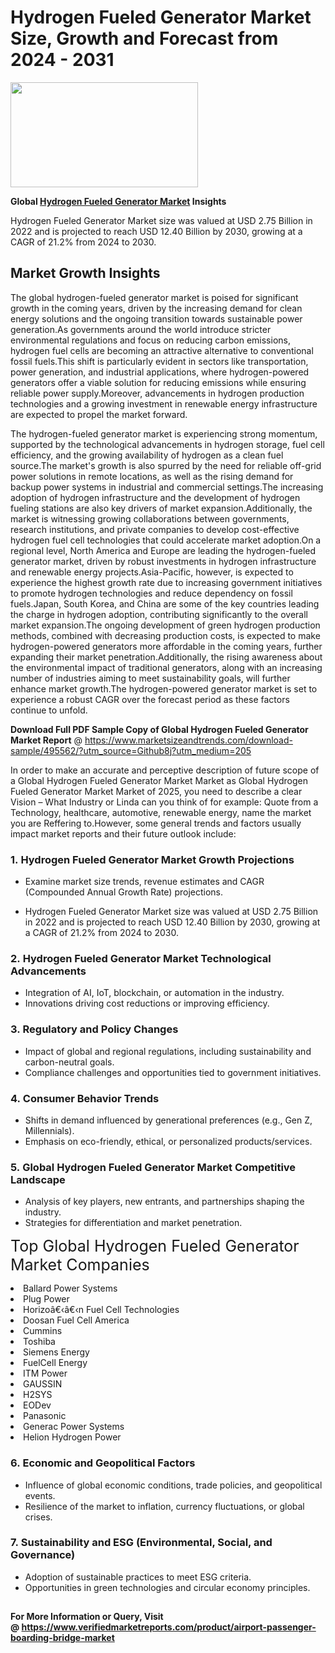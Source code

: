<H1>Hydrogen Fueled Generator Market Size, Growth and Forecast from 2024 - 2031</H1><img class="aligncenter size-medium wp-image-584254" src="https://thirdeyenews.in/wp-content/uploads/2024/09/Global-Market-Research-300x168.jpeg" alt="" width="300" height="168" /><p><strong>Global&nbsp;<a href="https://www.marketsizeandtrends.com/download-sample/495562/?utm_source=Github8j?utm_medium=205">Hydrogen Fueled Generator Market</a> Insights</strong></p><p>Hydrogen Fueled Generator Market size was valued at USD 2.75 Billion in 2022 and is projected to reach USD 12.40 Billion by 2030, growing at a CAGR of 21.2% from 2024 to 2030.</p><p><h2>Market Growth Insights</h2> <p>The global hydrogen-fueled generator market is poised for significant growth in the coming years, driven by the increasing demand for clean energy solutions and the ongoing transition towards sustainable power generation.As governments around the world introduce stricter environmental regulations and focus on reducing carbon emissions, hydrogen fuel cells are becoming an attractive alternative to conventional fossil fuels.This shift is particularly evident in sectors like transportation, power generation, and industrial applications, where hydrogen-powered generators offer a viable solution for reducing emissions while ensuring reliable power supply.Moreover, advancements in hydrogen production technologies and a growing investment in renewable energy infrastructure are expected to propel the market forward.</p> <p>The hydrogen-fueled generator market is experiencing strong momentum, supported by the technological advancements in hydrogen storage, fuel cell efficiency, and the growing availability of hydrogen as a clean fuel source.The market's growth is also spurred by the need for reliable off-grid power solutions in remote locations, as well as the rising demand for backup power systems in industrial and commercial settings.The increasing adoption of hydrogen infrastructure and the development of hydrogen fueling stations are also key drivers of market expansion.Additionally, the market is witnessing growing collaborations between governments, research institutions, and private companies to develop cost-effective hydrogen fuel cell technologies that could accelerate market adoption.On a regional level, North America and Europe are leading the hydrogen-fueled generator market, driven by robust investments in hydrogen infrastructure and renewable energy projects.Asia-Pacific, however, is expected to experience the highest growth rate due to increasing government initiatives to promote hydrogen technologies and reduce dependency on fossil fuels.Japan, South Korea, and China are some of the key countries leading the charge in hydrogen adoption, contributing significantly to the overall market expansion.The ongoing development of green hydrogen production methods, combined with decreasing production costs, is expected to make hydrogen-powered generators more affordable in the coming years, further expanding their market penetration.Additionally, the rising awareness about the environmental impact of traditional generators, along with an increasing number of industries aiming to meet sustainability goals, will further enhance market growth.The hydrogen-powered generator market is set to experience a robust CAGR over the forecast period as these factors continue to unfold.</p> <p><span class=""><strong>Download Full PDF Sample Copy of Global Hydrogen Fueled Generator Market Report</strong> @ <a href="https://www.marketsizeandtrends.com/download-sample/495562/?utm_source=Github8j?utm_medium=205" target="_blank">https://www.marketsizeandtrends.com/download-sample/495562/?utm_source=Github8j?utm_medium=205</a></span></p><p>In order to make an accurate and perceptive description of future scope of a Global&nbsp;Hydrogen Fueled Generator Market Market as Global&nbsp;Hydrogen Fueled Generator Market Market of 2025, you need to describe a clear Vision &ndash; What Industry or Linda can you think of for example: Quote from a Technology, healthcare, automotive, renewable energy, name the market you are Reffering to.However, some general trends and factors usually impact market reports and their future outlook include:</p><h3>1.&nbsp;<strong>Hydrogen Fueled Generator Market Growth Projections</strong></h3><ul><li>Examine market size trends, revenue estimates and CAGR (Compounded Annual Growth Rate) projections.</li><li><p>Hydrogen Fueled Generator Market size was valued at USD 2.75 Billion in 2022 and is projected to reach USD 12.40 Billion by 2030, growing at a CAGR of 21.2% from 2024 to 2030.</p></li></ul><h3>2.&nbsp;<strong>Hydrogen Fueled Generator Market Technological Advancements</strong></h3><ul><li>Integration of AI, IoT, blockchain, or automation in the industry.</li><li>Innovations driving cost reductions or improving efficiency.</li></ul><h3>3.&nbsp;<strong>Regulatory and Policy Changes</strong></h3><ul><li>Impact of global and regional regulations, including sustainability and carbon-neutral goals.</li><li>Compliance challenges and opportunities tied to government initiatives.</li></ul><h3>4.&nbsp;<strong>Consumer Behavior Trends</strong></h3><ul><li>Shifts in demand influenced by generational preferences (e.g., Gen Z, Millennials).</li><li>Emphasis on eco-friendly, ethical, or personalized products/services.</li></ul><h3>5.&nbsp;<strong>Global Hydrogen Fueled Generator Market Competitive Landscape</strong></h3><ul><li>Analysis of key players, new entrants, and partnerships shaping the industry.</li><li>Strategies for differentiation and market penetration.</li></ul><p data-pm-slice="1 1 []"><span style="color: inherit; font-family: inherit; font-size: 25px;">Top Global Hydrogen Fueled Generator Market Companies</span></p><div class="" data-test-id=""><p><li>Ballard Power Systems</li><li> Plug Power</li><li> Horizoâ€‹â€‹n Fuel Cell Technologies</li><li> Doosan Fuel Cell America</li><li> Cummins</li><li> Toshiba</li><li> Siemens Energy</li><li> FuelCell Energy</li><li> ITM Power</li><li> GAUSSIN</li><li> H2SYS</li><li> EODev</li><li> Panasonic</li><li> Generac Power Systems</li><li> Helion Hydrogen Power</li></p></div><h3>6.&nbsp;<strong>Economic and Geopolitical Factors</strong></h3><ul><li>Influence of global economic conditions, trade policies, and geopolitical events.</li><li>Resilience of the market to inflation, currency fluctuations, or global crises.</li></ul><h3>7.&nbsp;<strong>Sustainability and ESG (Environmental, Social, and Governance)</strong></h3><ul><li>Adoption of sustainable practices to meet ESG criteria.</li><li>Opportunities in green technologies and circular economy principles.</li></ul><h2><strong style="font-size: 14px;">For More Information or Query, Visit @&nbsp;</strong><a style="background-color: #ffffff; font-size: 14px;" href="https://www.marketsizeandtrends.com/report/hydrogen-fueled-generator-market/" target="_blank">https://www.verifiedmarketreports.com/product/airport-passenger-boarding-bridge-market</a></h2>